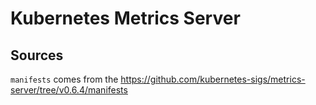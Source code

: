 # Kubernetes Metrics Server

## Sources

`manifests` comes from the <https://github.com/kubernetes-sigs/metrics-server/tree/v0.6.4/manifests>
